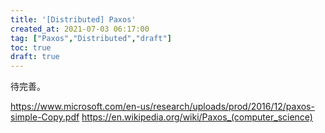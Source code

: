 ```yaml
---
title: '[Distributed] Paxos'
created_at: 2021-07-03 06:17:00
tag: ["Paxos","Distributed","draft"]
toc: true
draft: true
---
```


待完善。

<https://www.microsoft.com/en-us/research/uploads/prod/2016/12/paxos-simple-Copy.pdf>
<https://en.wikipedia.org/wiki/Paxos_(computer_science)>
